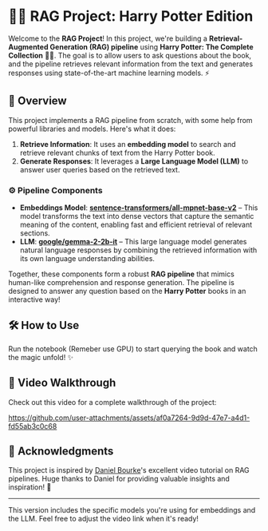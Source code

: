# 🧙‍♂️ **RAG Project: Harry Potter Edition**

Welcome to the **RAG Project**! In this project, we're building a **Retrieval-Augmented Generation (RAG) pipeline** using **Harry Potter: The Complete Collection** 🧹📜. The goal is to allow users to ask questions about the book, and the pipeline retrieves relevant information from the text and generates responses using state-of-the-art machine learning models. ⚡

## 🧠 **Overview**

This project implements a RAG pipeline from scratch, with some help from powerful libraries and models. Here's what it does:
1. **Retrieve Information**: It uses an **embedding model** to search and retrieve relevant chunks of text from the Harry Potter book.
2. **Generate Responses**: It leverages a **Large Language Model (LLM)** to answer user queries based on the retrieved text.

### ⚙️ **Pipeline Components**
- **Embeddings Model**: [**sentence-transformers/all-mpnet-base-v2**](https://huggingface.co/sentence-transformers/all-mpnet-base-v2) – This model transforms the text into dense vectors that capture the semantic meaning of the content, enabling fast and efficient retrieval of relevant sections.
- **LLM**: [**google/gemma-2-2b-it**](https://huggingface.co/google/gemma-2-2b-it) – This large language model generates natural language responses by combining the retrieved information with its own language understanding abilities.

Together, these components form a robust **RAG pipeline** that mimics human-like comprehension and response generation. The pipeline is designed to answer any question based on the **Harry Potter** books in an interactive way!

## 🛠️ **How to Use**
Run the notebook (Remeber use GPU) to start querying the book and watch the magic unfold! ✨

## 🎥 **Video Walkthrough**

Check out this video for a complete walkthrough of the project:  


https://github.com/user-attachments/assets/af0a7264-9d9d-47e7-a4d1-fd55ab3c0c68


## 🎥 **Acknowledgments**

This project is inspired by [Daniel Bourke](https://www.youtube.com/watch?v=qN_2fnOPY-M&t=513s)'s excellent video tutorial on RAG pipelines. Huge thanks to Daniel for providing valuable insights and inspiration! 🙌

---

This version includes the specific models you're using for embeddings and the LLM. Feel free to adjust the video link when it's ready!
